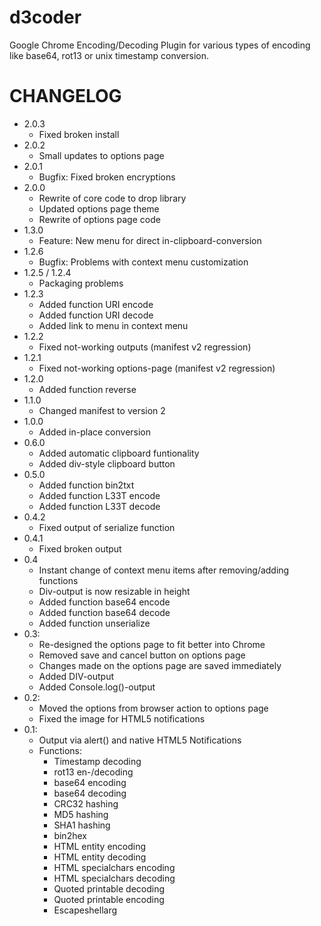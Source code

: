 d3coder
=============================

Google Chrome Encoding/Decoding Plugin for various types of encoding like 
base64, rot13 or unix timestamp conversion.

CHANGELOG
=============================


* 2.0.3
  * Fixed broken install
* 2.0.2
  * Small updates to options page
* 2.0.1
  * Bugfix: Fixed broken encryptions
* 2.0.0
  * Rewrite of core code to drop library
  * Updated options page theme
  * Rewrite of options page code
* 1.3.0
  * Feature: New menu for direct in-clipboard-conversion
* 1.2.6
  * Bugfix: Problems with context menu customization
* 1.2.5 / 1.2.4
  * Packaging problems
* 1.2.3
  * Added function URI encode
  * Added function URI decode
  * Added link to menu in context menu
* 1.2.2
  * Fixed not-working outputs (manifest v2 regression)
* 1.2.1
  * Fixed not-working options-page (manifest v2 regression)
* 1.2.0
  * Added function reverse
* 1.1.0
  * Changed manifest to version 2
* 1.0.0
  * Added in-place conversion
* 0.6.0
  * Added automatic clipboard funtionality
  * Added div-style clipboard button
* 0.5.0
  * Added function bin2txt
  * Added function L33T encode
  * Added function L33T decode
* 0.4.2
  * Fixed output of serialize function
* 0.4.1
  * Fixed broken output
* 0.4
  * Instant change of context menu items after removing/adding functions
  * Div-output is now resizable in height
  * Added function base64 encode
  * Added function base64 decode 
  * Added function unserialize
* 0.3:
  * Re-designed the options page to fit better into Chrome
  * Removed save and cancel button on options page
  * Changes made on the options page are saved immediately
  * Added DIV-output
  * Added Console.log()-output
* 0.2:
  * Moved the options from browser action to options page
  * Fixed the image for HTML5 notifications
* 0.1:
  * Output via alert() and native HTML5 Notifications
  * Functions:
    * Timestamp decoding
    * rot13 en-/decoding
    * base64 encoding
    * base64 decoding
    * CRC32 hashing
    * MD5 hashing
    * SHA1 hashing
    * bin2hex
    * HTML entity encoding
    * HTML entity decoding
    * HTML specialchars encoding
    * HTML specialchars decoding
    * Quoted printable decoding
    * Quoted printable encoding
    * Escapeshellarg
